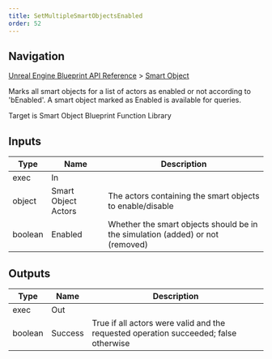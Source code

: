 ```yaml
---
title: SetMultipleSmartObjectsEnabled
order: 52
---
```

## Navigation

[Unreal Engine Blueprint API Reference](https://dev.epicgames.com/documentation/en-us/unreal-engine/BlueprintAPI) > [Smart Object](https://dev.epicgames.com/documentation/en-us/unreal-engine/BlueprintAPI/SmartObject)

Marks all smart objects for a list of actors as enabled or not according to 'bEnabled'. A smart object marked as Enabled is available for queries.

Target is Smart Object Blueprint Function Library

## Inputs

| Type | Name | Description |
| --- | --- | --- |
| exec | In |  |
| object | Smart Object Actors | The actors containing the smart objects to enable/disable |
| boolean | Enabled | Whether the smart objects should be in the simulation (added) or not (removed) |

## Outputs

| Type | Name | Description |
| --- | --- | --- |
| exec | Out |  |
| boolean | Success | True if all actors were valid and the requested operation succeeded; false otherwise |
